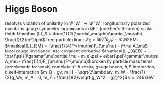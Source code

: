 # Higgs Boson
resolves violation of unitarity in $W^+W^- \to W^+W^-$
	longitudinally polarized
	maintains gauge symmetry
lagrangians in QFT (noether's theorem)
	scalar field: $\mathcal{L}_S = \frac{1}{2}(\partial_\mu\phi)(\partial_\mu\phi) - \frac{1}{2}m^2\phi$
	free-particle dirac: $\mathcal{L}_D = i\bar{\psi}\gamma^\mu\partial_\mu\psi - m\bar{\psi}\psi$
	EM: $\mathcal{L}_{EM} = -\frac{1}{4}F^{\mu\nu}F_{\mu\nu} - j^\mu A_\mu$
local gauge invariance: use covariant derivative
	$\mathcal{L}_{QED} = \bar{\psi}(i\gamma^\mu\partial_\mu - m_e)\psi + e\bar{\psi}\gamma^\mu\psi A_\mu - \frac{1}{4}F_{\mu\nu}F^{\mu\nu}$
	broken by particle mass terms (problematic for weak)
complete $\mathcal{L}$: $h$ scalar, gauge boson, $h,B$ interaction, $h$ self-interaction
	$m_B = gv, m_H = \sqrt{2\lambda}v, m_W = \frac{1}{2}g_Wv, m_A = 0, m_Z = \frac{1}{2}v\sqrt{g_W^2 + {g'}^2}$
	$v = 246$ GeV